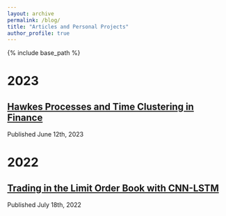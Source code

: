 ```yaml
---
layout: archive
permalink: /blog/
title: "Articles and Personal Projects"
author_profile: true
---
```


{% include base_path %}

# 2023
## [Hawkes Processes and Time Clustering in Finance](/files/Hawkes_Processes.html)
Published June 12th, 2023

# 2022
## [Trading in the Limit Order Book with CNN-LSTM](/files/CNN_LSTM_LOB.html)
Published July 18th, 2022



